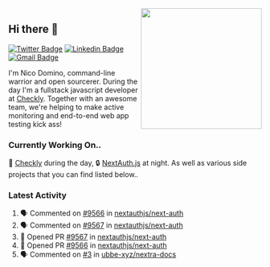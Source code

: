 <img align="right" src="https://user-images.githubusercontent.com/7415984/172472491-91b16eac-fa22-4ecf-92df-d687139fd1f9.gif" width="240" />

## Hi there 👋

[![Twitter Badge](https://img.shields.io/badge/-@ndom91-1ca0f1?style=flat-square&labelColor=1ca0f1&logo=twitter&logoColor=white&link=https://twitter.com/ndom91)](https://twitter.com/ndom91) [![Linkedin Badge](https://img.shields.io/badge/-ndom91-blue?style=flat-square&logo=Linkedin&logoColor=white&link=https://www.linkedin.com/in/ndom91/)](https://www.linkedin.com/in/ndom91/) [![Gmail Badge](https://img.shields.io/badge/-yo@ndo.dev-c14438?style=flat-square&logo=mail.ru&logoColor=white&link=mailto:yo@ndo.dev)](mailto:yo@ndo.dev)

I'm Nico Domino, command-line warrior and open sourcerer. During the day I'm a fullstack javascript developer at [Checkly](https://checklyhq.com). Together with an awesome team, we're helping to make active monitoring and end-to-end web app testing kick ass!

### Currently Working On..

🦝 [Checkly](https://checklyhq.com) during the day, 🔒 [NextAuth.js](https://github.com/nextauthjs/next-auth) at night. As well as various side projects that you can find listed below..

<!--START_SECTION_PROFILE_VIEWS:readme-info-->
<!--END_SECTION_PROFILE_VIEWS:readme-info-->

<!--START_SECTION_DAILY_COMMIT:readme-info-->
<!--END_SECTION_DAILY_COMMIT:readme-info-->

<!--START_SECTION_WEEKLY_COMMIT:readme-info-->
<!--END_SECTION_WEEKLY_COMMIT:readme-info-->

### Latest Activity

<!--START_SECTION:activity-->
1. 🗣 Commented on [#9566](https://github.com/nextauthjs/next-auth/pull/9566#issuecomment-1880062233) in [nextauthjs/next-auth](https://github.com/nextauthjs/next-auth)
2. 🗣 Commented on [#9567](https://github.com/nextauthjs/next-auth/pull/9567#issuecomment-1879903744) in [nextauthjs/next-auth](https://github.com/nextauthjs/next-auth)
3. 💪 Opened PR [#9567](https://github.com/nextauthjs/next-auth/pull/9567) in [nextauthjs/next-auth](https://github.com/nextauthjs/next-auth)
4. 💪 Opened PR [#9566](https://github.com/nextauthjs/next-auth/pull/9566) in [nextauthjs/next-auth](https://github.com/nextauthjs/next-auth)
5. 🗣 Commented on [#3](https://github.com/ubbe-xyz/nextra-docs/pull/3#issuecomment-1879698620) in [ubbe-xyz/nextra-docs](https://github.com/ubbe-xyz/nextra-docs)
<!--END_SECTION:activity-->

